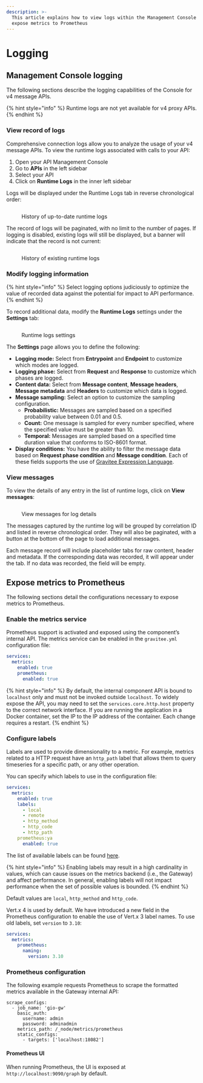 ```yaml
---
description: >-
  This article explains how to view logs within the Management Console and
  expose metrics to Prometheus
---
```


# Logging

## Management Console logging

The following sections describe the logging capabilities of the Console for v4 message APIs.

{% hint style="info" %}
Runtime logs are not yet available for v4 proxy APIs.&#x20;
{% endhint %}

### View record of logs

Comprehensive connection logs allow you to analyze the usage of your v4 message APIs. To view the runtime logs associated with calls to your API:

1. Open your API Management Console
2. Go to **APIs** in the left sidebar
3. Select your API
4. Click on **Runtime Logs** in the inner left sidebar

Logs will be displayed under the Runtime Logs tab in reverse chronological order:

<figure><img src="../../../.gitbook/assets/runtime logs chron order.png" alt=""><figcaption><p>History of up-to-date runtime logs</p></figcaption></figure>

The record of logs will be paginated, with no limit to the number of pages. If logging is disabled, existing logs will still be displayed, but a banner will indicate that the record is not current:

<figure><img src="../../../.gitbook/assets/runtime logs not current.png" alt=""><figcaption><p>History of existing runtime logs</p></figcaption></figure>

### Modify logging information

{% hint style="info" %}
Select logging options judiciously to optimize the value of recorded data against the potential for impact to API performance.
{% endhint %}

To record additional data, modify the **Runtime Logs** settings under the **Settings** tab:

<figure><img src="../../../.gitbook/assets/runtime logs settings.png" alt=""><figcaption><p>Runtime logs settings</p></figcaption></figure>

The **Settings** page allows you to define the following:

* **Logging mode:** Select from **Entrypoint** and **Endpoint** to customize which modes are logged.
* **Logging phase:** Select from **Request** and **Response** to customize which phases are logged.
* **Content data:** Select from **Message content**, **Message headers**, **Message metadata** and **Headers** to customize which data is logged.
* **Message sampling:** Select an option to customize the sampling configuration.
  * **Probabilistic:** Messages are sampled based on a specified probability value between 0.01 and 0.5.
  * **Count:** One message is sampled for every number specified, where the specified value must be greater than 10.
  * **Temporal:** Messages are sampled based on a specified time duration value that conforms to ISO-8601 format.
* **Display conditions:** You have the ability to filter the message data based on **Request phase condition** and **Message condition**. Each of these fields supports the use of [Gravitee Expression Language](../../../guides/gravitee-expression-language.md).

### View messages

To view the details of any entry in the list of runtime logs, click on **View messages**:

<figure><img src="../../../.gitbook/assets/runtime logs view messages.png" alt=""><figcaption><p>View messages for log details</p></figcaption></figure>

The messages captured by the runtime log will be grouped by correlation ID and listed in reverse chronological order. They will also be paginated, with a button at the bottom of the page to load additional messages.

Each message record will include placeholder tabs for raw content, header and metadata. If the corresponding data was recorded, it will appear under the tab. If no data was recorded, the field will be empty.

## Expose metrics to Prometheus

The following sections detail the configurations necessary to expose metrics to Prometheus.

### Enable the metrics service

Prometheus support is activated and exposed using the component’s internal API. The metrics service can be enabled in the `gravitee.yml` configuration file:

```yaml
services:
  metrics:
    enabled: true
    prometheus:
      enabled: true
```

{% hint style="info" %}
By default, the internal component API is bound to `localhost` only and must not be invoked outside `localhost`. To widely expose the API, you may need to set the `services.core.http.host` property to the correct network interface. If you are running the application in a Docker container, set the IP to the IP address of the container. Each change requires a restart.
{% endhint %}

### Configure labels

Labels are used to provide dimensionality to a metric. For example, metrics related to a HTTP request have an `http_path` label that allows them to query timeseries for a specific path, or any other operation.

You can specify which labels to use in the configuration file:

```yaml
services:
  metrics:
    enabled: true
    labels:
      - local
      - remote
      - http_method
      - http_code
      - http_path
    prometheus:ya
      enabled: true
```

The list of available labels can be found [here](https://vertex.io/docs/apidocs/io/vertex/micrometer/Label.html).

{% hint style="info" %}
Enabling labels may result in a high cardinality in values, which can cause issues on the metrics backend (i.e., the Gateway) and affect performance. In general, enabling labels will not impact performance when the set of possible values is bounded.
{% endhint %}

Default values are `local`, `http_method` and `http_code`.

Vert.x 4 is used by default. We have introduced a new field in the Prometheus configuration to enable the use of Vert.x 3 label names. To use old labels, set `version` to `3.10`:

```yaml
services:
  metrics:
    prometheus:
      naming:
        version: 3.10
```

### Prometheus configuration

The following example requests Prometheus to scrape the formatted metrics available in the Gateway internal API:

```
scrape_configs:
  - job_name: 'gio-gw'
    basic_auth:
      username: admin
      password: adminadmin
    metrics_path: /_node/metrics/prometheus
    static_configs:
      - targets: ['localhost:18082']
```

#### Prometheus UI

When running Prometheus, the UI is exposed at `http://localhost:9090/graph` by default.
